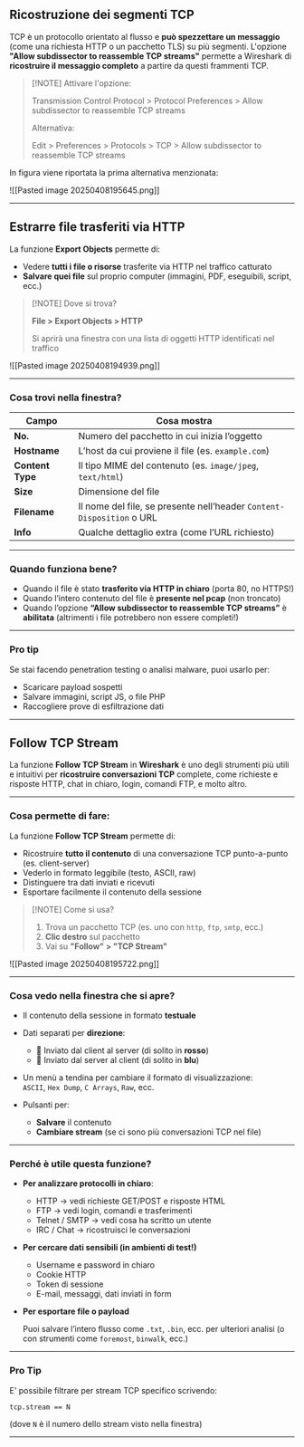 ## **Ricostruzione dei segmenti TCP** 

TCP è un protocollo orientato al flusso e **può spezzettare un messaggio** (come una richiesta HTTP o un pacchetto TLS) su più segmenti. L'opzione **"Allow subdissector to reassemble TCP streams"** permette a Wireshark di **ricostruire il messaggio completo** a partire da questi frammenti TCP.

> [!NOTE] Attivare l'opzione:
> 
> Transmission Control Protocol > Protocol Preferences > Allow subdissector to reassemble TCP streams
> 
> Alternativa:
> 
> Edit > Preferences > Protocols > TCP > Allow subdissector to reassemble TCP streams

In figura viene riportata la prima alternativa menzionata:

![[Pasted image 20250408195645.png]]

---

## **Estrarre file trasferiti via HTTP**

La funzione **Export Objects** permette di:

- Vedere **tutti i file o risorse** trasferite via HTTP nel traffico catturato
- **Salvare quei file** sul proprio computer (immagini, PDF, eseguibili, script, ecc.)

> [!NOTE] Dove si trova?
> 
> **File > Export Objects > HTTP**
> 
> Si aprirà una finestra con una lista di oggetti HTTP identificati nel traffico
> 

![[Pasted image 20250408194939.png]]

---

### **Cosa trovi nella finestra?**

| Campo            | Cosa mostra                                                           |
| ---------------- | --------------------------------------------------------------------- |
| **No.**          | Numero del pacchetto in cui inizia l’oggetto                          |
| **Hostname**     | L’host da cui proviene il file (es. `example.com`)                    |
| **Content Type** | Il tipo MIME del contenuto (es. `image/jpeg`, `text/html`)            |
| **Size**         | Dimensione del file                                                   |
| **Filename**     | Il nome del file, se presente nell’header `Content-Disposition` o URL |
| **Info**         | Qualche dettaglio extra (come l’URL richiesto)                        |

---

### **Quando funziona bene?**

- Quando il file è stato **trasferito via HTTP in chiaro** (porta 80, no HTTPS!)
- Quando l’intero contenuto del file è **presente nel pcap** (non troncato)
- Quando l’opzione **“Allow subdissector to reassemble TCP streams”** è **abilitata** (altrimenti i file potrebbero non essere completi!)

---

### **Pro tip**

Se stai facendo penetration testing o analisi malware, puoi usarlo per:

- Scaricare payload sospetti
- Salvare immagini, script JS, o file PHP
- Raccogliere prove di esfiltrazione dati

---

## **Follow TCP Stream**

La funzione **Follow TCP Stream** in **Wireshark** è uno degli strumenti più utili e intuitivi per **ricostruire conversazioni TCP** complete, come richieste e risposte HTTP, chat in chiaro, login, comandi FTP, e molto altro.

---

### **Cosa permette di fare**:

La funzione **Follow TCP Stream** permette di:

- Ricostruire **tutto il contenuto** di una conversazione TCP punto-a-punto (es. client-server)    
- Vederlo in formato leggibile (testo, ASCII, raw)
- Distinguere tra dati inviati e ricevuti
- Esportare facilmente il contenuto della sessione


> [!NOTE] Come si usa?
> 1. Trova un pacchetto TCP (es. uno con `http`, `ftp`, `smtp`, ecc.)
> 2. **Clic destro** sul pacchetto
> 3. Vai su **"Follow" > "TCP Stream"**
 

![[Pasted image 20250408195722.png]]

---

###  **Cosa vedo nella finestra che si apre?**

- Il contenuto della sessione in formato **testuale**

- Dati separati per **direzione**:
    - 🔴 Inviato dal client al server (di solito in **rosso**)        
    - 🔵 Inviato dal server al client (di solito in **blu**)
 
- Un menù a tendina per cambiare il formato di visualizzazione:  
    `ASCII`, `Hex Dump`, `C Arrays`, `Raw`, ecc.

- Pulsanti per:
    - **Salvare** il contenuto        
    - **Cambiare stream** (se ci sono più conversazioni TCP nel file)

---

### **Perché è utile questa funzione?**

- **Per analizzare protocolli in chiaro**:
	- HTTP → vedi richieste GET/POST e risposte HTML
	- FTP → vedi login, comandi e trasferimenti
	- Telnet / SMTP → vedi cosa ha scritto un utente
	- IRC / Chat → ricostruisci le conversazioni

- **Per cercare dati sensibili (in ambienti di test!)**
	- Username e password in chiaro
	- Cookie HTTP
	- Token di sessione
	- E-mail, messaggi, dati inviati in form

- **Per esportare file o payload**

	Puoi salvare l’intero flusso come `.txt`, `.bin`, ecc. per ulteriori analisi (o con strumenti come `foremost`, `binwalk`, ecc.)

---

### **Pro Tip**

E' possibile filtrare per stream TCP specifico scrivendo:

`tcp.stream == N`

(dove `N` è il numero dello stream visto nella finestra)

---
